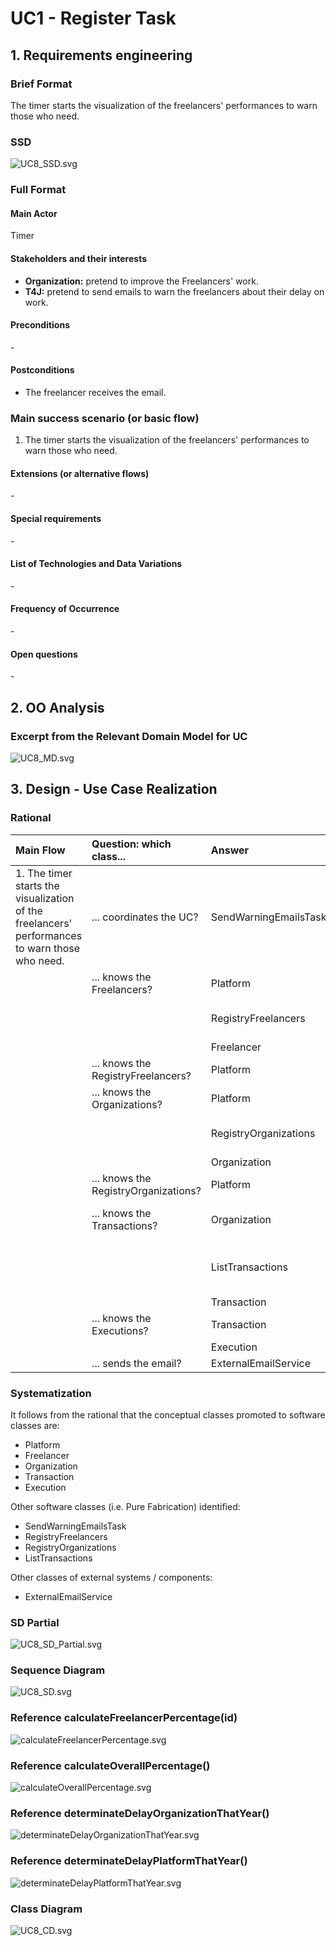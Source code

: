 # UC1 - Register Task

## 1. Requirements engineering

### Brief Format

The timer starts the visualization of the freelancers' performances to warn those who need.

### SSD
![UC8_SSD.svg](UC8_SSD.svg)


### Full Format

#### Main Actor

Timer

#### Stakeholders and their interests

* **Organization:** pretend to improve the Freelancers' work.
* **T4J:** pretend to send emails to warn the freelancers about their delay on work.

#### Preconditions

\-

#### Postconditions

* The freelancer receives the email.

### Main success scenario (or basic flow)

1. The timer starts the visualization of the freelancers' performances to warn those who need.

#### Extensions (or alternative flows)

\-

#### Special requirements

\-

#### List of Technologies and Data Variations

\-

#### Frequency of Occurrence

\-

#### Open questions

\-

## 2. OO Analysis

### Excerpt from the Relevant Domain Model for UC

![UC8_MD.svg](UC8_MD.svg)


## 3. Design - Use Case Realization

### Rational

| Main Flow | Question: which class... | Answer  | Justification  |
|:--------------  |:---------------------- |:----------|:---------------------------- |
| 1. The timer starts the visualization of the freelancers' performances to warn those who need.	 |	... coordinates the UC?	| SendWarningEmailsTask | Task    |
| | ... knows the Freelancers? | Platform | IE: on MD Platform has Freelancer. |
| |	 | RegistryFreelancers | IE: by HC + LC Platform delegates RegistryFreelancers. |
| | | Freelancer |  IE: has its own data. |
| | ... knows the RegistryFreelancers? | Platform | IE: Platform has RegistryFreelancers. |
| | ... knows the Organizations? | Platform | IE: on MD Platform has Organization. |
| | | RegistryOrganizations | IE: by HC + LC Platform delegates RegistryOrganizations. |
| | | Organization | IE: has its own data. |
| | ... knows the RegistryOrganizations? | Platform | IE: Platform has RegistryOrganizations. |
| | ... knows the Transactions? | Organization | IE: on MD Organization has Transaction. |
| | | ListTransactions | IE: by HC + LC Organization delegates ListTransactions. |
| | | Transaction | IE: has its own data. |
| | ... knows the Executions? | Transaction | IE: on MD Transaction has Execution. |
| | | Execution | IE: has its own data. |
| | ... sends the email? | ExternalEmailService | Protected Variation |


          
### Systematization ##
 
It follows from the rational that the conceptual classes promoted to software classes are:

 * Platform
 * Freelancer
 * Organization
 * Transaction
 * Execution


Other software classes (i.e. Pure Fabrication) identified:  

 * SendWarningEmailsTask  
 * RegistryFreelancers
 * RegistryOrganizations
 * ListTransactions
 
Other classes of external systems / components:

* ExternalEmailService

### SD Partial

![UC8_SD_Partial.svg](UC8_SD_Partial.svg)

###	Sequence Diagram

![UC8_SD.svg](UC8_SD.svg)

### Reference calculateFreelancerPercentage(id)

![calculateFreelancerPercentage.svg](calculateFreelancerPercentage.svg)

### Reference calculateOverallPercentage()

![calculateOverallPercentage.svg](calculateOverallPercentage.svg)

### Reference determinateDelayOrganizationThatYear()

![determinateDelayOrganizationThatYear.svg](determinateDelayOrganizationThatYear.svg)

### Reference determinateDelayPlatformThatYear()

![determinateDelayPlatformThatYear.svg](determinateDelayPlatformThatYear.svg)


###	Class Diagram

![UC8_CD.svg](UC8_CD.svg)